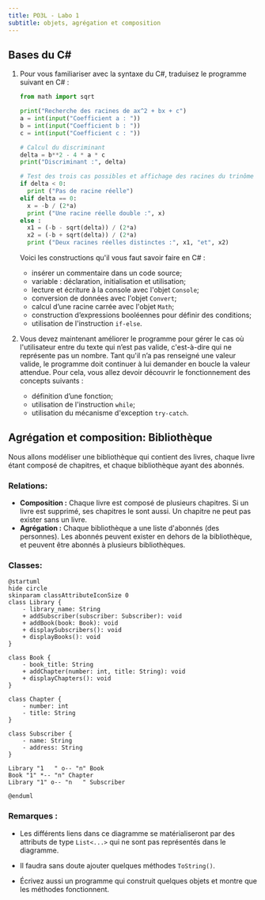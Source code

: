 ```yaml
---
title: PO3L - Labo 1
subtitle: objets, agrégation et composition
---
```


## Bases du C#

1. Pour vous familiariser avec la syntaxe du C#, traduisez le programme suivant en C#&nbsp;:

   ```python
   from math import sqrt

   print("Recherche des racines de ax^2 + bx + c")
   a = int(input("Coefficient a : "))
   b = int(input("Coefficient b : "))
   c = int(input("Coefficient c : "))

   # Calcul du discriminant
   delta = b**2 - 4 * a * c
   print("Discriminant :", delta)

   # Test des trois cas possibles et affichage des racines du trinôme
   if delta < 0:
     print ("Pas de racine réelle")
   elif delta == 0:
     x = -b / (2*a)
     print ("Une racine réelle double :", x)
   else :
     x1 = (-b - sqrt(delta)) / (2*a)
     x2 = (-b + sqrt(delta)) / (2*a)
     print ("Deux racines réelles distinctes :", x1, "et", x2)
   ```

   Voici les constructions qu'il vous faut savoir faire en C# :

   - insérer un commentaire dans un code source;
   - variable : déclaration, initialisation et utilisation;
   - lecture et écriture à la console avec l'objet `Console`;
   - conversion de données avec l'objet `Convert`;
   - calcul d’une racine carrée avec l'objet `Math`;
   - construction d’expressions booléennes pour définir des conditions;
   - utilisation de l'instruction `if-else`.

2. Vous devez maintenant améliorer le programme pour gérer le cas où l'utilisateur entre du texte qui n’est pas valide, c'est-à-dire qui ne représente pas un nombre. Tant qu'il n’a pas renseigné une valeur valide, le programme doit continuer à lui demander en boucle la valeur attendue. Pour cela, vous allez devoir découvrir le fonctionnement des concepts suivants&nbsp;:
   - définition d’une fonction;
   - utilisation de l'instruction `while`;
   - utilisation du mécanisme d'exception `try-catch`.

## Agrégation et composition: Bibliothèque

Nous allons modéliser une bibliothèque qui contient des livres, chaque livre étant composé de chapitres, et chaque bibliothèque ayant des abonnés.

### Relations:

- **Composition :** Chaque livre est composé de plusieurs chapitres. Si un livre est supprimé, ses chapitres le sont aussi. Un chapitre ne peut pas exister sans un livre.
- **Agrégation :** Chaque bibliothèque a une liste d'abonnés (des personnes). Les abonnés peuvent exister en dehors de la bibliothèque, et peuvent être abonnés à plusieurs bibliothèques.

### Classes:

```plantuml {.build}
@startuml
hide circle
skinparam classAttributeIconSize 0
class Library {
    - library_name: String
    + addSubscriber(subscriber: Subscriber): void
    + addBook(book: Book): void
    + displaySubscribers(): void
    + displayBooks(): void
}

class Book {
    - book_title: String
    + addChapter(number: int, title: String): void
    + displayChapters(): void
}

class Chapter {
    - number: int
    - title: String
}

class Subscriber {
    - name: String
    - address: String
}

Library "1   " o-- "n" Book
Book "1" *-- "n" Chapter
Library "1" o-- "n   " Subscriber

@enduml
```

### Remarques :

- Les différents liens dans ce diagramme se matérialiseront par des attributs de type `List<...>` qui ne sont pas représentés dans le diagramme.
- Il faudra sans doute ajouter quelques méthodes `ToString()`.

- Écrivez aussi un programme qui construit quelques objets et montre que les méthodes fonctionnent.
